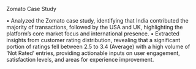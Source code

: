 Zomato Case Study

• Analyzed the Zomato case study, identifying that India contributed the majority of transactions, followed by the USA
and UK, highlighting the platform’s core market focus and international presence.
• Extracted insights from customer rating distribution, revealing that a significant portion of ratings fell between 2.5 to 3.4
(Average) with a high volume of ‘Not Rated’ entries, providing actionable inputs on user engagement, satisfaction levels,
and areas for experience improvement.
